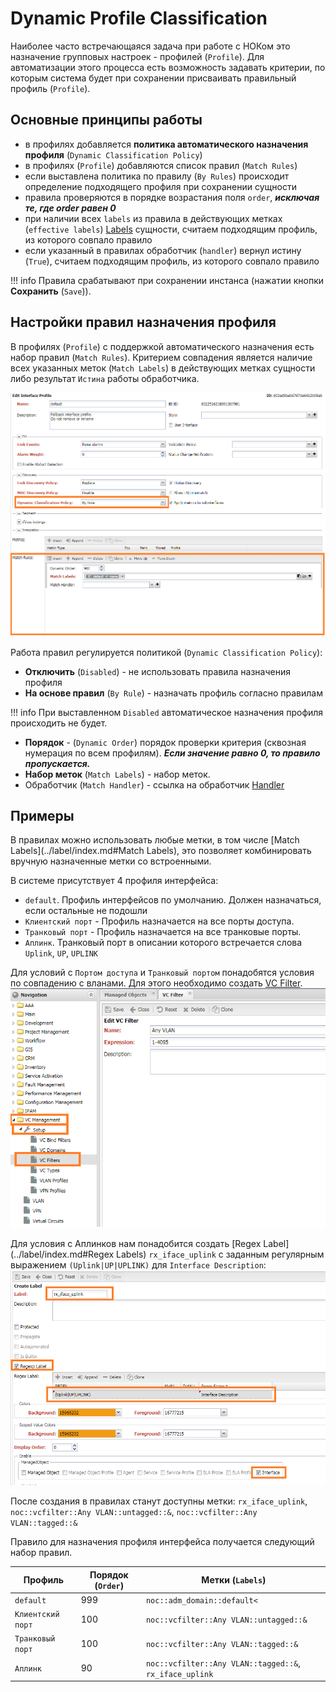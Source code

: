 # Dynamic Profile Classification

Наиболее часто встречающаяся задача при работе с НОКом это назначение групповых настроек - профилей (`Profile`).
Для автоматизации этого процесса есть возможность задавать критерии, по которым система будет при сохранении присваивать правильный профиль (`Profile`).

## Основные принципы работы

* в профилях добавляется **политика автоматического назначения профиля** (`Dynamic Classification Policy`)
* в профилях (`Profile`) добавляются список правил (`Match Rules`)
* если выставлена политика по правилу (`By Rules`) происходит определение подходящего профиля при сохранении сущности 
* правила проверяются в порядке возрастания поля `order`, ***исключая те, где order равен 0***
* при наличии всех `labels` из правила в действующих метках (`effective labels`) [Labels](../label/index.md) сущности, считаем подходящим профиль, из которого совпало правило
* если указанный в правилах обработчик (`handler`) вернул истину (`True`), считаем подходящим профиль, из которого совпало правило

<!-- prettier-ignore -->
!!! info
    Правила срабатывают при сохранении инстанса (нажатии кнопки **Сохранить** (`Save`)). 

## Настройки правил назначения профиля

В профилях (`Profile`) с поддержкой автоматического назначения есть набор правил (`Match Rules`). Критерием совпадения является наличие всех указанных меток (`Match Labels`) в действующих метках сущности либо результат `Истина` работы обработчика.

![](interface-profile-form-dyn-class-rules-ex.png)

Работа правил регулируется политикой (`Dynamic Classification Policy`):

* **Отключить** (`Disabled`) - не использовать правила назначения профиля
* **На основе правил** (`By Rule`) - назначать профиль согласно правилам

<!-- prettier-ignore -->
!!! info
    При выставленном `Disabled` автоматическое назначения профиля происходить не будет.
 

* **Порядок** - (`Dynamic Order`) порядок проверки критерия (сквозная нумерация по всем профилям). ***Если значение равно 0, то правило пропускается.***
* **Набор меток** (`Match Labels`) - набор меток.
* Обработчик (`Match Handler`) - ссылка на обработчик [Handler](../handler/index.md)


## Примеры

В правилах можно использовать любые метки, в том числе [Match Labels](../label/index.md#Match Labels), это позволяет комбинировать вручную назначенные метки со встроенными.

В системе присутствует 4 профиля интерфейса:

* `default`. Профиль интерфейсов по умолчанию. Должен назначаться, если остальные не подошли
* `Клиентский порт` - Профиль назначается на все порты доступа.
* `Транковый порт` - Профиль назначается на все транковые порты.
* `Аплинк`. Транковый порт в описании которого встречается слова `Uplink`, `UP`, `UPLINK`

Для условий с `Портом доступа` и `Транковый портом` понадобятся условия по совпадению с вланами. Для этого необходимо создать [VC Filter](../vc-filter/index.md). 
![](../vc-filter/vc-filter-any-vlan-form.png) 

Для условия с Аплинков нам понадобится создать [Regex Label](../label/index.md#Regex Labels) `rx_iface_uplink` с заданным регулярным выражением `(Uplink|UP|UPLINK)` для `Interface Description`:
![](regex-label-create-form-iface-descr.png)

После создания в правилах станут доступны метки: `rx_iface_uplink`, `noc::vcfilter::Any VLAN::untagged::&`, `noc::vcfilter::Any VLAN::tagged::&`

Правило для назначения профиля интерфейса получается следующий набор правил. 

| Профиль           | Порядок (`Order`) | Метки (`Labels`)                                        |
| ----------------- | ----------------- | ------------------------------------------------------- |
| `default`         | 999               | `noc::adm_domain::default<`                             |
| `Клиентский порт` | 100               | `noc::vcfilter::Any VLAN::untagged::&`                  |
| `Транковый порт`  | 100               | `noc::vcfilter::Any VLAN::tagged::&`                    |
| `Аплинк`          | 90                | `noc::vcfilter::Any VLAN::tagged::&`, `rx_iface_uplink` |
